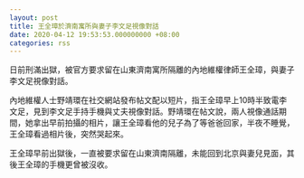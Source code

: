 ```yaml
---
layout: post
title: 王全璋於濟南寓所與妻子李文足視像對話
date: 2020-04-12 19:53:53.000000000 +08:00
categories: rss
---
```


日前刑滿出獄，被官方要求留在山東濟南寓所隔離的內地維權律師王全璋，與妻子李文足視像對話。

內地維權人士野靖環在社交網站發布帖文配以短片，指王全璋早上10時半致電李文足，見到李文足手持手機與丈夫視像對話。野靖環在帖文說，兩人視像通話期間，她拿出早前拍攝的相片，讓王全璋看他的兒子為了等爸爸回家，半夜不睡覺，王全璋看過相片後，突然哭起來。

王全璋早前出獄後，一直被要求留在山東濟南隔離，未能回到北京與妻兒見面，其後王全璋的手機更曾被沒收。
